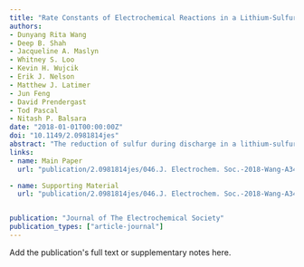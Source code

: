 ```yaml
---
title: "Rate Constants of Electrochemical Reactions in a Lithium-Sulfur Cell Determined by Operando X-ray Absorption Spectroscopy"
authors:
- Dunyang Rita Wang
- Deep B. Shah
- Jacqueline A. Maslyn
- Whitney S. Loo
- Kevin H. Wujcik
- Erik J. Nelson
- Matthew J. Latimer
- Jun Feng
- David Prendergast
- Tod Pascal
- Nitash P. Balsara
date: "2018-01-01T00:00:00Z"
doi: "10.1149/2.0981814jes"
abstract: "The reduction of sulfur during discharge in a lithium-sulfur (Li-S) cell is known to occur in a series of reaction steps that involve lithium polysulfide intermediates. We present an operando study of the discharge of a solid-state Li-S cell using X-ray absorption spectroscopy (XAS). In theory, the average chain length of the polysulfides, xavg,cell, at a given depth of discharge is determined by the number of electrons delivered to the sulfur cathode. The dependence of xavg,cell measured by XAS on the depth of discharge is in excellent agreement with theoretical predictions. XAS is also used to track the formation of Li2S, the final discharge product, as a function of depth of discharge. The XAS measurements were used to estimate rate constants of a series of simple reactions commonly accepted in literature."
links:
- name: Main Paper
  url: "publication/2.0981814jes/046.J. Electrochem. Soc.-2018-Wang-A3487-95.pdf"

- name: Supporting Material
  url: "publication/2.0981814jes/046.J. Electrochem. Soc.-2018-Wang-A3487-95-SI.pdf"


publication: "Journal of The Electrochemical Society"
publication_types: ["article-journal"]
---
```


Add the publication's full text or supplementary notes here.
